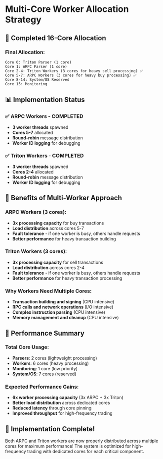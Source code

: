 # Multi-Core Worker Allocation Strategy

## 🎯 **Completed 16-Core Allocation**

### **Final Allocation:**
```
Core 0: Triton Parser (1 core)
Core 1: ARPC Parser (1 core)  
Core 2-4: Triton Workers (3 cores for heavy sell processing) ✅
Core 5-7: ARPC Workers (3 cores for heavy buy processing) ✅
Core 8-14: System/OS Reserved
Core 15: Monitoring
```

## 📊 **Implementation Status**

### ✅ **ARPC Workers - COMPLETED**
- **3 worker threads** spawned
- **Cores 5-7** allocated
- **Round-robin** message distribution
- **Worker ID logging** for debugging

### ✅ **Triton Workers - COMPLETED**
- **3 worker threads** spawned
- **Cores 2-4** allocated
- **Round-robin** message distribution
- **Worker ID logging** for debugging

## 🚀 **Benefits of Multi-Worker Approach**

### **ARPC Workers (3 cores):**
- **3x processing capacity** for buy transactions
- **Load distribution** across cores 5-7
- **Fault tolerance** - if one worker is busy, others handle requests
- **Better performance** for heavy transaction building

### **Triton Workers (3 cores):**
- **3x processing capacity** for sell transactions
- **Load distribution** across cores 2-4
- **Fault tolerance** - if one worker is busy, others handle requests
- **Better performance** for heavy transaction processing

### **Why Workers Need Multiple Cores:**
- **Transaction building and signing** (CPU intensive)
- **RPC calls and network operations** (I/O intensive)
- **Complex instruction parsing** (CPU intensive)
- **Memory management and cleanup** (CPU intensive)

## 📝 **Performance Summary**

### **Total Core Usage:**
- **Parsers**: 2 cores (lightweight processing)
- **Workers**: 6 cores (heavy processing)
- **Monitoring**: 1 core (low priority)
- **System/OS**: 7 cores (reserved)

### **Expected Performance Gains:**
- **6x worker processing capacity** (3x ARPC + 3x Triton)
- **Better load distribution** across dedicated cores
- **Reduced latency** through core pinning
- **Improved throughput** for high-frequency trading

## 🎉 **Implementation Complete!**

Both ARPC and Triton workers are now properly distributed across multiple cores for maximum performance! The system is optimized for high-frequency trading with dedicated cores for each critical component. 